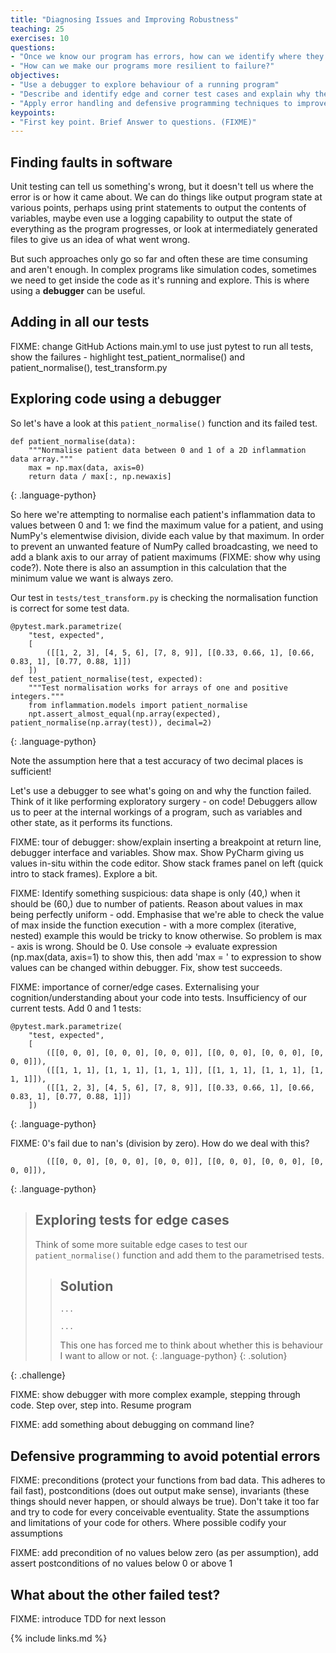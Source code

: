 ```yaml
---
title: "Diagnosing Issues and Improving Robustness"
teaching: 25
exercises: 10
questions:
- "Once we know our program has errors, how can we identify where they are?"
- "How can we make our programs more resilient to failure?"
objectives:
- "Use a debugger to explore behaviour of a running program"
- "Describe and identify edge and corner test cases and explain why they are important"
- "Apply error handling and defensive programming techniques to improve robustness of a program"
keypoints:
- "First key point. Brief Answer to questions. (FIXME)"
---
```


## Finding faults in software

Unit testing can tell us something's wrong, but it doesn't tell us where the error is or how it came about. We can do things like output program state at various points, perhaps using print statements to output the contents of variables, maybe even use a logging capability to output the state of everything as the program progresses, or look at intermediately generated files to give us an idea of what went wrong.

But such approaches only go so far and often these are time consuming and aren't enough. In complex programs like simulation codes, sometimes we need to get inside the code as it's running and explore. This is where using a **debugger** can be useful.


## Adding in all our tests

FIXME: change GitHub Actions main.yml to use just pytest to run all tests, show the failures - highlight test_patient_normalise() and patient_normalise(), test_transform.py


## Exploring code using a debugger

So let's have a look at this `patient_normalise()` function and its failed test.

~~~
def patient_normalise(data):
    """Normalise patient data between 0 and 1 of a 2D inflammation data array."""
    max = np.max(data, axis=0)
    return data / max[:, np.newaxis]
~~~
{: .language-python}

So here we're attempting to normalise each patient's inflammation data to values between 0 and 1: we find the maximum value for a patient, and using NumPy's elementwise division, divide each value by that maximum. In order to prevent an unwanted feature of NumPy called broadcasting, we need to add a blank axis to our array of patient maximums (FIXME: show why using code?). Note there is also an assumption in this calculation that the minimum value we want is always zero.

Our test in `tests/test_transform.py` is checking the normalisation function is correct for some test data.

~~~
@pytest.mark.parametrize(
    "test, expected",
    [
        ([[1, 2, 3], [4, 5, 6], [7, 8, 9]], [[0.33, 0.66, 1], [0.66, 0.83, 1], [0.77, 0.88, 1]])
    ])
def test_patient_normalise(test, expected):
    """Test normalisation works for arrays of one and positive integers."""
    from inflammation.models import patient_normalise
    npt.assert_almost_equal(np.array(expected), patient_normalise(np.array(test)), decimal=2)
~~~
{: .language-python}

Note the assumption here that a test accuracy of two decimal places is sufficient!

Let's use a debugger to see what's going on and why the function failed. Think of it like performing exploratory surgery - on code! Debuggers allow us to peer at the internal workings of a program, such as variables and other state, as it performs its functions.

FIXME: tour of debugger: show/explain inserting a breakpoint at return line, debugger interface and variables. Show max. Show PyCharm giving us values in-situ within the code editor. Show stack frames panel on left (quick intro to stack frames). Explore a bit.

FIXME: Identify something suspicious: data shape is only (40,) when it should be (60,) due to number of patients. Reason about values in max being perfectly uniform - odd. Emphasise that we're able to check the value of max inside the function execution - with a more complex (iterative, nested) example this would be tricky to know otherwise. So problem is max - axis is wrong. Should be 0. Use console -> evaluate expression (np.max(data, axis=1) to show this, then add 'max = ' to expression to show values can be changed within debugger. Fix, show test succeeds.

FIXME: importance of corner/edge cases. Externalising your cognition/understanding about your code into tests. Insufficiency of our current tests. Add 0 and 1 tests:

~~~
@pytest.mark.parametrize(
    "test, expected",
    [
        ([[0, 0, 0], [0, 0, 0], [0, 0, 0]], [[0, 0, 0], [0, 0, 0], [0, 0, 0]]),
        ([[1, 1, 1], [1, 1, 1], [1, 1, 1]], [[1, 1, 1], [1, 1, 1], [1, 1, 1]]),
        ([[1, 2, 3], [4, 5, 6], [7, 8, 9]], [[0.33, 0.66, 1], [0.66, 0.83, 1], [0.77, 0.88, 1]])
    ])
~~~
{: .language-python}

FIXME: 0's fail due to nan's (division by zero). How do we deal with this?

~~~
        ([[0, 0, 0], [0, 0, 0], [0, 0, 0]], [[0, 0, 0], [0, 0, 0], [0, 0, 0]]),
~~~
{: .language-python}

> ## Exploring tests for edge cases
>
> Think of some more suitable edge cases to test our `patient_normalise()` function and add them to the parametrised tests.
>
> > ## Solution
> > ~~~
> > ...
> > 
> > ...
> > ~~~
> > 
> > This one has forced me to think about whether this is behaviour I want to allow or not.
> > {: .language-python}
> {: .solution}
>
{: .challenge}

FIXME: show debugger with more complex example, stepping through code. Step over, step into. Resume program

FIXME: add something about debugging on command line?


## Defensive programming to avoid potential errors


FIXME: preconditions (protect your functions from bad data. This adheres to fail fast), postconditions (does out output make sense), invariants (these things should never happen, or should always be true). Don't take it too far and try to code for every conceivable eventuality. State the assumptions and limitations of your code for others. Where possible codify your assumptions

FIXME: add precondition of no values below zero (as per assumption), add assert postconditions of no values below 0 or above 1


## What about the other failed test?

FIXME: introduce TDD for next lesson



{% include links.md %}

